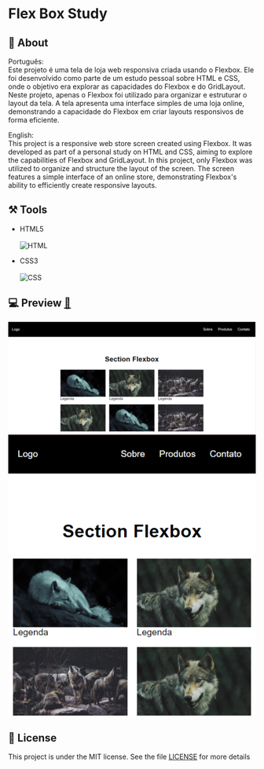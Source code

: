 # Flex Box Study


## 📌 About ##
 

 Português:  <br>
    Este projeto é uma tela de loja web responsiva criada usando o Flexbox. Ele foi desenvolvido como parte de um estudo pessoal sobre HTML e CSS, onde o objetivo era explorar as capacidades do Flexbox e do GridLayout. Neste projeto, apenas o Flexbox foi utilizado para organizar e estruturar o layout da tela. A tela apresenta uma interface simples de uma loja online, demonstrando a capacidade do Flexbox em criar layouts responsivos de forma eficiente.

English: <br>
   This project is a responsive web store screen created using Flexbox. It was developed as part of a personal study on HTML and CSS, aiming to explore the capabilities of Flexbox and GridLayout. In this project, only Flexbox was utilized to organize and structure the layout of the screen. The screen features a simple interface of an online store, demonstrating Flexbox's ability to efficiently create responsive layouts.

## ⚒️ Tools 

- HTML5 <br> <br>
![HTML](https://img.shields.io/badge/-HTML-0D1117?style=for-the-badge&logo=html5&labelColor=0D1117)&nbsp;

- CSS3 <br> <br>
![CSS](https://img.shields.io/badge/-CSS-0D1117?style=for-the-badge&logo=CSS3&logoColor=1572B6&labelColor=0D1117)&nbsp;

## 💻 Preview <a href="https://pceraa.github.io/flex01/" target="_blank">🔗</a>

![alt text](image.png)
![alt text](image-1.png)

## 📃 License 

This project is under the MIT license. See the file [LICENSE](./LICENSE) for more details

